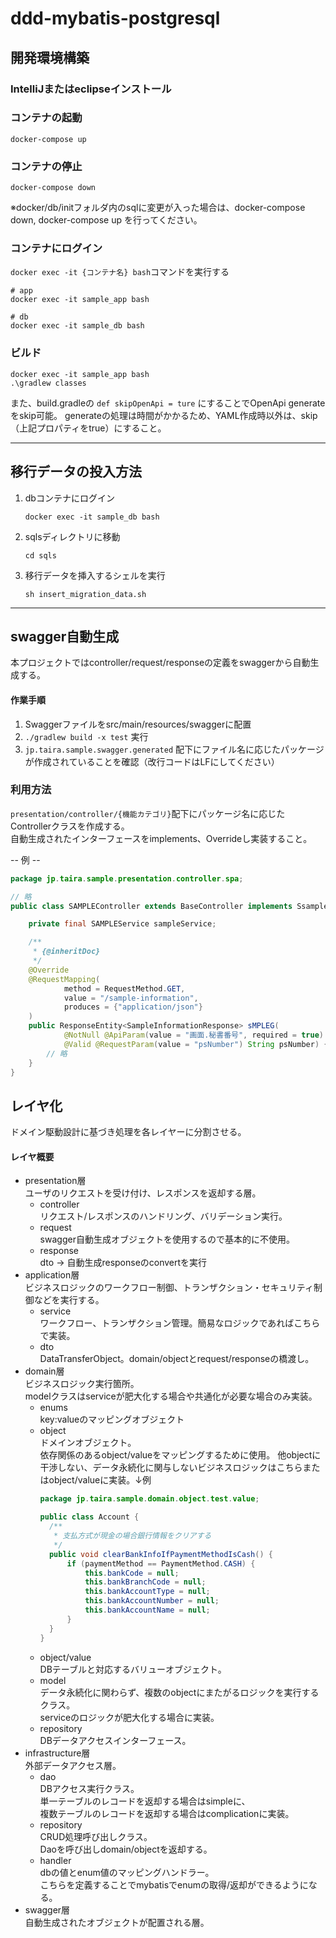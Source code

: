 # ddd-mybatis-postgresql

## 開発環境構築

### IntelliJまたはeclipseインストール

### コンテナの起動

~~~console
docker-compose up
~~~

### コンテナの停止

~~~console
docker-compose down
~~~

※docker/db/initフォルダ内のsqlに変更が入った場合は、docker-compose down, docker-compose up を行ってください。

### コンテナにログイン

`docker exec -it {コンテナ名} bash`コマンドを実行する

~~~console
# app
docker exec -it sample_app bash

# db
docker exec -it sample_db bash
~~~

### ビルド

~~~console
docker exec -it sample_app bash
.\gradlew classes
~~~

また、build.gradleの
`def skipOpenApi = ture`
にすることでOpenApi generateをskip可能。
generateの処理は時間がかかるため、YAML作成時以外は、skip（上記プロパティをtrue）にすること。

---

## 移行データの投入方法

1. dbコンテナにログイン
    ~~~console
    docker exec -it sample_db bash
    ~~~

2. sqlsディレクトリに移動
    ~~~console
    cd sqls
    ~~~

3. 移行データを挿入するシェルを実行
    ~~~console
    sh insert_migration_data.sh
    ~~~

---

## swagger自動生成

本プロジェクトではcontroller/request/responseの定義をswaggerから自動生成する。

#### 作業手順

1. Swaggerファイルをsrc/main/resources/swaggerに配置
2. `./gradlew build -x test` 実行
3. `jp.taira.sample.swagger.generated` 配下にファイル名に応じたパッケージが作成されていることを確認（改行コードはLFにしてください）

### 利用方法

`presentation/controller/{機能カテゴリ}`配下にパッケージ名に応じたControllerクラスを作成する。  
自動生成されたインターフェースをimplements、Overrideし実装すること。

-- 例 --

~~~java
package jp.taira.sample.presentation.controller.spa;

// 略
public class SAMPLEController extends BaseController implements SsampleApi {

    private final SAMPLEService sampleService;

    /**
     * {@inheritDoc}
     */
    @Override
    @RequestMapping(
            method = RequestMethod.GET,
            value = "/sample-information",
            produces = {"application/json"}
    )
    public ResponseEntity<SampleInformationResponse> sMPLEG(
            @NotNull @ApiParam(value = "画面.秘書番号", required = true)
            @Valid @RequestParam(value = "psNumber") String psNumber) {
        // 略
    }
}
~~~

## レイヤ化

ドメイン駆動設計に基づき処理を各レイヤーに分割させる。

#### レイヤ概要

- presentation層  
  ユーザのリクエストを受け付け、レスポンスを返却する層。
    - controller  
      リクエスト/レスポンスのハンドリング、バリデーション実行。
    - request  
      swagger自動生成オブジェクトを使用するので基本的に不使用。
    - response  
      dto -> 自動生成responseのconvertを実行
- application層  
  ビジネスロジックのワークフロー制御、トランザクション・セキュリティ制御などを実行する。
    - service  
      ワークフロー、トランザクション管理。簡易なロジックであればこちらで実装。
    - dto  
      DataTransferObject。domain/objectとrequest/responseの橋渡し。
- domain層  
  ビジネスロジック実行箇所。  
  modelクラスはserviceが肥大化する場合や共通化が必要な場合のみ実装。
    - enums  
      key:valueのマッピングオブジェクト
    - object  
      ドメインオブジェクト。  
      依存関係のあるobject/valueをマッピングするために使用。
      他objectに干渉しない、データ永続化に関与しないビジネスロジックはこちらまたはobject/valueに実装。↓例
      ~~~java
      package jp.taira.sample.domain.object.test.value;
  
      public class Account {
        /**
         * 支払方式が現金の場合銀行情報をクリアする
         */
        public void clearBankInfoIfPaymentMethodIsCash() {
            if (paymentMethod == PaymentMethod.CASH) {
                this.bankCode = null;
                this.bankBranchCode = null;
                this.bankAccountType = null;
                this.bankAccountNumber = null;
                this.bankAccountName = null;
            }
        }
      }
      ~~~
    - object/value  
      DBテーブルと対応するバリューオブジェクト。
    - model  
      データ永続化に関わらず、複数のobjectにまたがるロジックを実行するクラス。    
      serviceのロジックが肥大化する場合に実装。
    - repository  
      DBデータアクセスインターフェース。
- infrastructure層  
  外部データアクセス層。
    - dao  
      DBアクセス実行クラス。  
      単一テーブルのレコードを返却する場合はsimpleに、  
      複数テーブルのレコードを返却する場合はcomplicationに実装。
    - repository  
      CRUD処理呼び出しクラス。  
      Daoを呼び出しdomain/objectを返却する。
    - handler  
      dbの値とenum値のマッピングハンドラー。  
      こちらを定義することでmybatisでenumの取得/返却ができるようになる。
- swagger層  
  自動生成されたオブジェクトが配置される層。

